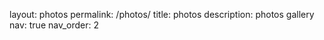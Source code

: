 layout: photos
permalink: /photos/
title: photos
description: photos gallery 
nav: true
nav_order: 2

